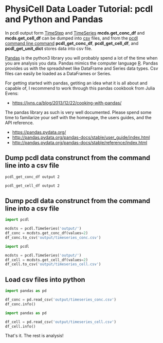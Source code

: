 # PhysiCell Data Loader Tutorial: pcdl and Python and Pandas

In pcdl output form
[TimeStep](https://github.com/elmbeech/physicelldataloader/blob/master/man/TUTORIAL_python3_timestep.md)
and [TimeSeries](https://github.com/elmbeech/physicelldataloader/blob/master/man/TUTORIAL_python3_timeseries.md)
**mcds.get_conc_df** and **mcds.get_cell_df** can be dumped into [csv](https://en.wikipedia.org/wiki/Comma-separated_values) files,
and from the [pcdl command line command](https://github.com/elmbeech/physicelldataloader/blob/master/man/TUTORIAL_commandline.md)
**pcdl_get_conc_df**, **pcdl_get_cell_df**, and **pcdl_get_unit_dict** stores data into csv file.

[Pandas](https://pandas.pydata.org/) is the python3 library you will probably spend a lot of the time when you are analysis you data.
Pandas mimics the computer language [R](https://en.wikipedia.org/wiki/R_(programming_language)).
Pandas provides us with the spreadsheet like DataFrame and Series data types.
Csv files can easily be loaded as a DataFrames or Series.

For getting started with pandas, getiting an idea what it is all about and capable of,
I recommend to work through this pandas cookbook from Julia Evens:
+ https://jvns.ca/blog/2013/12/22/cooking-with-pandas/

The pandas library as such is very well documented.
Please spend some time to familarize your self with the homepage, the users guides, and the API reference.
+ https://pandas.pydata.org/
+ http://pandas.pydata.org/pandas-docs/stable/user_guide/index.html
+ http://pandas.pydata.org/pandas-docs/stable/reference/index.html


## Dump pcdl data construnct from the command line into a csv file

```bash
pcdl_get_conc_df output 2
```
```bash
pcdl_get_cell_df output 2
```


## Dump pcdl data construnct from the command line into a csv file

```python
import pcdl

mcdsts = pcdl.TimeSeries('output/')
df_conc = mcdsts.get_conc_df(values=2)
df_conc.to_csv('output/timeseries_conc.csv')
```
```python
import pcdl

mcdsts = pcdl.TimeSeries('output/')
df_cell = mcdsts.get_cell_df(values=2)
df_cell.to_csv('output/timeseries_cell.csv')
```


## Load csv files into python

```python
import pandas as pd

df_conc = pd.read_csv('output/timeseries_conc.csv')
df_conc.info()
```

```python
import pandas as pd

df_cell = pd.read_csv('output/timeseries_cell.csv')
df_cell.info()
```

That's it. The rest is analysis!
